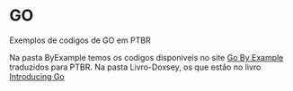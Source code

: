 # GO
Exemplos de codigos de GO em PTBR

Na pasta ByExample temos os codigos disponiveis no site [Go By Example](https://gobyexample.com/) traduzidos para PTBR.
Na pasta Livro-Doxsey, os que estão no livro [Introducing Go](http://shop.oreilly.com/product/0636920046516.do)
